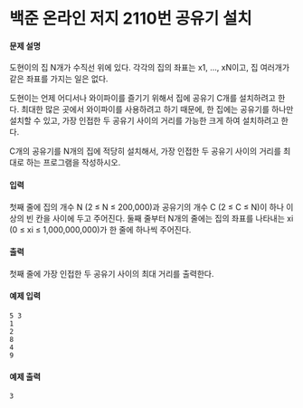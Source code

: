 # 백준 온라인 저지 2110번 공유기 설치

#### 문제 설명
도현이의 집 N개가 수직선 위에 있다. 각각의 집의 좌표는 x1, ..., xN이고, 집 여러개가 같은 좌표를 가지는 일은 없다.

도현이는 언제 어디서나 와이파이를 즐기기 위해서 집에 공유기 C개를 설치하려고 한다. 최대한 많은 곳에서 와이파이를 사용하려고 하기 때문에, 한 집에는 공유기를 하나만 설치할 수 있고, 가장 인접한 두 공유기 사이의 거리를 가능한 크게 하여 설치하려고 한다.

C개의 공유기를 N개의 집에 적당히 설치해서, 가장 인접한 두 공유기 사이의 거리를 최대로 하는 프로그램을 작성하시오.

#### 입력
첫째 줄에 집의 개수 N (2 ≤ N ≤ 200,000)과 공유기의 개수 C (2 ≤ C ≤ N)이 하나 이상의 빈 칸을 사이에 두고 주어진다. 둘째 줄부터 N개의 줄에는 집의 좌표를 나타내는 xi (0 ≤ xi ≤ 1,000,000,000)가 한 줄에 하나씩 주어진다.

#### 출력
첫째 줄에 가장 인접한 두 공유기 사이의 최대 거리를 출력한다.

#### 예제 입력
```
5 3
1
2
8
4
9
```

#### 예제 출력
```
3
```